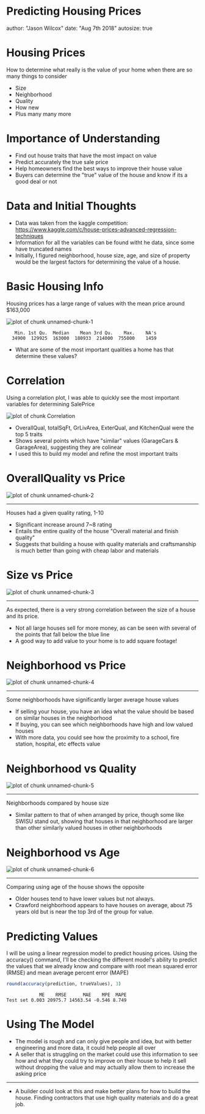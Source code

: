 Predicting Housing Prices
========================================================
author: "Jason Wilcox"
date: "Aug 7th 2018"
autosize: true



Housing Prices
========================================================

How to determine what really is the value of your home when there are so many things to consider
- Size
- Neighborhood
- Quality
- How new
- Plus many many more


Importance of Understanding
========================================================
* Find out house traits that have the most impact on value
* Predict accurately the true sale price
* Help homeowners find the best ways to improve their house value
* Buyers can determine the "true" value of the house and know if its a good deal or not


Data and Initial Thoughts
========================================================
* Data was taken from the kaggle competition: https://www.kaggle.com/c/house-prices-advanced-regression-techniques
* Information for all the variables can be found witht he data, since some have truncated names
* Initially, I figured neighborhood, house size, age, and size of property would be the largest factors for determining the value of a house.




Basic Housing Info
========================================================
Housing prices has a large range of values with the mean price around $163,000


![plot of chunk unnamed-chunk-1](PredictingHousingPrices-figure/unnamed-chunk-1-1.png)

```
   Min. 1st Qu.  Median    Mean 3rd Qu.    Max.    NA's 
  34900  129925  163000  180933  214000  755000    1459 
```

* What are some of the most important qualities a home has that determine these values?

Correlation
=========================================================
Using a correlation plot, I was able to quickly see the most important variables for determining SalePrice

![plot of chunk Correlation](PredictingHousingPrices-figure/Correlation-1.png)
* OverallQual, totalSqFt, GrLivArea, ExterQual, and KitchenQual were the top 5 traits
* Shows several points which have "similar" values (GarageCars & GarageArea), suggesting they are colinear
* I used this to build my model and refine the most important traits


OverallQuality vs Price
=========================================================
![plot of chunk unnamed-chunk-2](PredictingHousingPrices-figure/unnamed-chunk-2-1.png)
***
Houses had a given quality rating, 1-10
* Significant increase around 7~8 rating
* Entails the entire quality of the house "Overall material and finish quality"
* Suggests that building a house with quality materials and craftsmanship is much better than going with cheap labor and materials


Size vs Price
=========================================================

![plot of chunk unnamed-chunk-3](PredictingHousingPrices-figure/unnamed-chunk-3-1.png)
***
As expected, there is a very strong correlation between the size of a house and its price.
* Not all large houses sell for more money, as can be seen with several of the points that fall below the blue line
* A good way to add value to your home is to add square footage!

Neighborhood vs Price
=========================================================
![plot of chunk unnamed-chunk-4](PredictingHousingPrices-figure/unnamed-chunk-4-1.png)
***
Some neighborhoods have significantly larger average house values
* If selling your house, you have an idea what the value should be based on similar houses in the neighborhood
* If buying, you can see which neighborhoods have high and low valued houses
* With more data, you could see how the proximity to a school, fire station, hospital, etc effects value

Neighborhood vs Quality
=========================================================
![plot of chunk unnamed-chunk-5](PredictingHousingPrices-figure/unnamed-chunk-5-1.png)
***

Neighborhoods compared by house size
* Similar pattern to that of when arranged by price, though some like SWISU stand out, showing that houses in that neighborhood are larger than other similarly valued houses in other neighborhoods

Neighborhood  vs Age
=========================================================
![plot of chunk unnamed-chunk-6](PredictingHousingPrices-figure/unnamed-chunk-6-1.png)
*** 

Comparing using age of the house shows the opposite
* Older houses tend to have lower values but not always. 
* Crawford neighborhood appears to have houses on average, about 75 years old but is near the top 3rd of the group for value.

Predicting Values
========================================================
I will be using a linear regression model to predict housing prices. Using the accuracy() command, I'll be checking the different model's ability to predict the values that we already know and compare with root mean squared error (RMSE) and mean average percent error (MAPE)


```r
round(accuracy(prediction, trueValues), 3)
```

```
            ME    RMSE      MAE    MPE  MAPE
Test set 0.003 20975.7 14563.54 -0.546 8.749
```

Using The Model
========================================================
* The model is rough and can only give people and idea, but with better engineering and more data, it could help people all over
* A seller that is struggling on the market could use this information to see how and what they could try to improve on their house to help it sell without dropping the value and may actually allow them to increase the asking price

***

* A builder could look at this and make better plans for how to build the house. Finding contractors that use high quality materials and do a great job.



